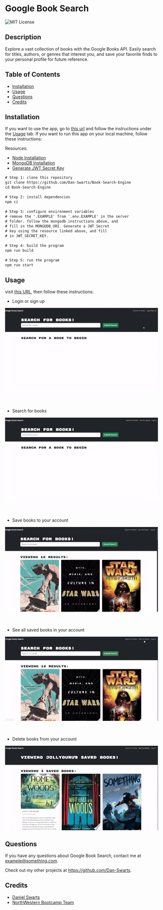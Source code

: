 # Google Book Search

![MIT License](https://img.shields.io/badge/License-MIT-green)

## Description

Explore a vast collection of books with the Google Books API. Easily search for titles, authors, or genres that interest you, and save your favorite finds to your personal profile for future reference.

## Table of Contents

- [Installation](#installation)
- [Usage](#usage)
- [Questions](#questions)
- [Credits](#credits)

## Installation

If you want to use the app, go to [this url](https://book-search-engine-kacs.onrender.com) and follow the instructions under the [Usage](#usage) tab. If you want to run this app on your local machine, follow these instructions:

Resources:

- [Node Installation](https://nodejs.org/en/download/package-manager)
- [MongoDB Installation](https://coding-boot-camp.github.io/full-stack/mongodb/how-to-install-mongodb)
- [Generate JWT Secret Key](https://pinetools.com/random-string-generator)

```shell
# Step 1: clone this repository
git clone https://github.com/Dan-Swarts/Book-Search-Engine
cd Book-Search-Engine

# Step 2: install dependencies
npm ci

# Step 3: configure environment variables
# remove the '.EXAMPLE' from '.env.EXAMPLE' in the server
# folder. follow the mongodb instructions above, and
# fill in the MONGODB_URI. Generate a JWT Secret
# key using the resource linked above, and fill
# in JWT_SECRET_KEY.

# Step 4: build the program
npm run build

# Step 5: run the program
npm run start
```

## Usage

visit [this URL](https://book-search-engine-kacs.onrender.com), then follow these instructions:

- Login or sign up

![Logs in using email and password](./Assets/login.gif)
<br>
<br>
<br>

- Search for books

![Types 'Star wars' into search bar, and searches](./Assets/search.gif)
<br>
<br>
<br>

- Save books to your account

![Clicks the save button on a book](./Assets/save.gif)
<br>
<br>
<br>

- See all saved books in your account

![Visits saved books page](./Assets/savedBooks.gif)
<br>
<br>
<br>

- Delete books from your account

![Clicks on the 'delete' button to remove 2 books](./Assets/deleteSavedBooks.gif)

## Questions

If you have any questions about Google Book Search, contact me at example@something.com.

Check out my other projects at https://github.com/Dan-Swarts.

## Credits

- [Daniel Swarts](https://github.com/Dan-Swarts)
- [NorthWestern Bootcamp Team](https://sps.northwestern.edu/professional-development/)

